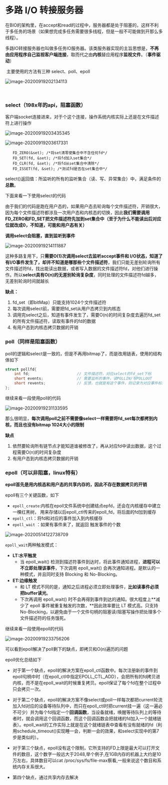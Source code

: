 # 多路 I/O 转接服务器

​	在BIO的架构里，在accept和read的过程中，服务器都是处于阻塞的，这样不利于多任务的场景（如果想完成多任务需要很多线程，但是一般不可能做到开那么多线程）。

​	多路IO转接服务器也叫做多任务IO服务器。该类服务器实现的主旨思想是，**不再由应用程序自己监视客户端连接**，取而代之由**内核**替应用程序**监视文件**。（**事件驱动**）

​	主要使用的方法有三种 select、poll、epoll

![image-20200919202134113](https://gitee.com/zero049/MyNoteImages/raw/master/image-20200919202134113.png)

​	

### select（198x年的api，阻塞函数）

客户端socket连接进来，对于个这个连接，操作系统内核实际上还是在文件描述符上进行操作

![image-20200919203435345](https://gitee.com/zero049/MyNoteImages/raw/master/image-20200919203435345.png)

![image-20200919203617331](https://gitee.com/zero049/MyNoteImages/raw/master/image-20200919203617331.png)

```
　　FD_ZERO(&set); /*将set清零使集合中不含任何fd*/
　　FD_SET(fd, &set); /*将fd加入set集合*/ 
　　FD_CLR(fd, &set); /*将fd从set集合中清除*/ 
　　FD_ISSET(fd, &set); /*测试fd是否在set集合中*/
```

select()返回值：所监听的所有的监听集合（读、写、异常集合）中，满足条件的**总数**。



 下面来看一下使用select的代码

由于我们的代码是跑在用户态的，如果用户态去轮询每个文件描述符，开销很大，因为每个文件描述符都涉及一次用户态和内核态的切换，因此**我们需要调用FD_ZERO和FD_SET把文件描述符先加到set集合中（至于为什么不能读出后对应位就改成0，不知道，可能和用户态有关）**

**调用select会阻塞，直到监听到事件**

![image-20200919214111887](https://gitee.com/zero049/MyNoteImages/raw/master/image-20200919214111887.png)

 这种多路复用下，只**需要O(1)次调用select去监听accept事件和 I/O状态，知道了有I/O事件发生了，却并不知道是哪那些个文件描述符**，我们只能无差别轮询所有文件描述符fd，找出能读出数据，或者写入数据的文件描述符fd，对他们进行操作。所以**select具有O(n)的无差别轮询复杂度**，同时处理的文件描述符fd越多，无差别轮询时间就越长

**缺点：**

1. fd_set（即bitMap）只能支持1024个文件描述符
2. 每次调用select前，需要把fd_set从用户态拷贝到内核态
3. 调用完select之后，知道有事件发生了，需要O(n)的时间复杂度去遍历fd_set的所有文件描述符，读取有事件的fd的数据
4. 有用户态到内核态拷贝数据的开销



### poll（同样是阻塞函数）

poll的逻辑和select是一致的，但是不再用bitmap了，而是改用链表，使用的结构体如下

```c
struct pollfd{
  	int fd;						// 文件描述符，对应select的fd_set下标
    short events;				// 需要监听的事件，读POLLIN/写POLLOUT
    short revents;				// 反馈，也就是有这个事件，则记录为对应事件标志，如读事件发生，则赋值为POLLIN
};
```

继续来看一段使用poll的代码

![image-20200919231133595](https://gitee.com/zero049/MyNoteImages/raw/master/image-20200919231133595.png)

那么很明显，**每次调用poll之前不需要像select一样需要将fd_set每次都拷到内核，而且也没有bitmap 1024大小的限制**

**缺点**

1. 依然要轮询所有链节点才能知道谁被修改了，再从对应fd中读出数据，这个过程需要O(n)的时间复杂度
2. 有用户态到内核态拷贝数据的开销



### epoll（可以非阻塞，linux特有）

**epoll首先是用内核态和用户态的共享内存的，因此不存在数据拷贝的开销**

epoll有三个关键函数，如下

- `epoll_create`:内核在epoll文件系统中创建结点epfd，还会在内核缓存中建立一棵红黑树， 用来存储以后epoll_ctl传来的epoll_fd，将后面的fd加到缓存
- `epoll_ctl`：将fd和对应的事件加入到内核缓存
- `epoll_wait` ：如果有事件来了，就返回  触发事件的个数

![image-20200514122738709](https://gitee.com/zero049/MyNoteImages/raw/master/image-20200514122738709.png)



`epoll_wait`两种触发模式：

- **LT:水平触发**
  - 当 epoll_wait() 检测到描述符事件到达时，将此事件通知进程，**进程可以不立即处理该事件**，下次调用 epoll_wait() 会再次通知进程。是默认的一种模式，并且同时支持 Blocking 和 No-Blocking。		
- **ET:边缘触发**
  - 和 LT 模式不同的是，通知之后进程必须立即处理事件，**比如读事件必须把buffer读光**。			
  - 下次再调用 epoll_wait() 时不会再得到事件到达的通知。很大程度上**减少了 epoll 事件被重复触发的次数，**因此效率要比 LT 模式高。只支持 No-Blocking，以避免由于一个文件句柄的阻塞读/阻塞写操作把处理多个文件描述符的任务饿死。

继续来看一段使用epoll的代码

![image-20200919233756206](https://gitee.com/zero049/MyNoteImages/raw/master/image-20200919233756206.png)

可以看到epoll解决了poll剩下的缺点，即拷贝和O(n)遍历的问题

epoll优化总结如下

- 对于第一个缺点，epoll的解决方案在epoll_ctl函数中。每次注册新的事件到epoll句柄中时（在epoll_ctl中指定EPOLL_CTL_ADD），会把所有的fd拷贝进内核，而不是在epoll_wait的时候重复拷贝。epoll保证了每个fd在整个过程中只会拷贝一次。
- 对于第二个缺点，epoll的解决方案不像select或poll一样每次都把current轮流加入fd对应的设备等待队列中，而只在epoll_ctl时把current挂一遍（这一遍必不可少）并为每个fd指定一个**回调函数**，当设备就绪，唤醒等待队列上的等待者时，就会调用这个回调函数，而这个回调函数会把就绪的fd加入一个就绪链表）。epoll_wait的工作实际上就是在这个就绪链表中查看有没有就绪的fd（利用schedule_timeout()实现睡一会，判断一会的效果，和select实现中的第7步是类似的）。

- 对于第三个缺点，epoll没有这个限制，它所支持的FD上限是最大可以打开文件的数目，这个数字一般远大于2048,举个例子,在1GB内存的机器上大约是10万左右，具体数目可以cat /proc/sys/fs/file-max察看,一般来说这个数目和系统内存关系很大。
- 第四个缺点，通过共享内存去解决